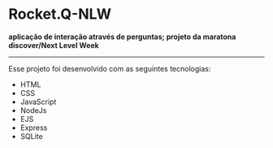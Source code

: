 # Rocket.Q-NLW
__aplicação de interação através de perguntas; projeto da maratona discover/Next Level Week__

***
Esse projeto foi desenvolvido com as seguintes tecnologias: 
* HTML
* CSS
* JavaScript
* NodeJs
* EJS
* Express
* SQLite


